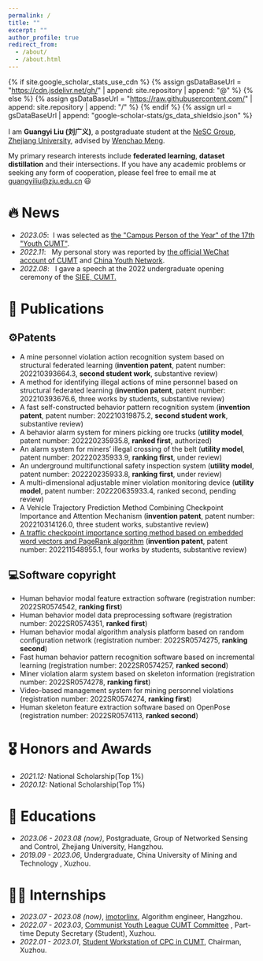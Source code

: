 ```yaml
---
permalink: /
title: ""
excerpt: ""
author_profile: true
redirect_from: 
  - /about/
  - /about.html
---
```


{% if site.google_scholar_stats_use_cdn %}
{% assign gsDataBaseUrl = "https://cdn.jsdelivr.net/gh/" | append: site.repository | append: "@" %}
{% else %}
{% assign gsDataBaseUrl = "https://raw.githubusercontent.com/" | append: site.repository | append: "/" %}
{% endif %}
{% assign url = gsDataBaseUrl | append: "google-scholar-stats/gs_data_shieldsio.json" %}

<span class='anchor' id='about-me'></span>

I am **Guangyi Liu (刘广义)**, a postgraduate student at the [NeSC Group](http://nesc.zju.edu.cn/#/), [Zhejiang University](https://www.zju.edu.cn/), advised by [Wenchao Meng](https://person.zju.edu.cn/wmeng).

My primary research interests include **federated learning**, **dataset distillation** and their intersections. If you have any academic problems or seeking any form of cooperation, please feel free to email me at guangyiliu@zju.edu.cn 😃

# 🔥 News

- *2023.05*: &nbsp;I was selected as [the "Campus Person of the Year" of the 17th "Youth CUMT"](https://mp.weixin.qq.com/s/67to047XQPHGbSgDeQd3RA). 
- *2022.11*: &nbsp; My personal story was reported by [the official WeChat account of CUMT](https://mp.weixin.qq.com/s?__biz=MzI1NDU4MTAzOA==&mid=2247612598&idx=1&sn=24bc3c61207020aa627edc09305c9895&chksm=e9c078f7deb7f1e170dbb56e5fb7086acde129dab29121a181c9b90ed8bedae934cb6e871902&scene=27) and [China Youth Network](http://news.cyol.com/gb/articles/2022-11/10/content_XOyq5CpYg.html).
- *2022.08*: &nbsp; I gave a speech at the 2022 undergraduate opening ceremony of the [SIEE, CUMT.](https://siee.cumt.edu.cn/)

# 📝 Publications

## ⚙️Patents

- A mine personnel violation action recognition system based on structural federated learning (**invention patent**, patent number: 202210393664.3, **second student work**, substantive review)
- A method for identifying illegal actions of mine personnel based on structural federated learning (**invention patent**, patent number: 202210393676.6, three works by students, substantive review)
- A fast self-constructed behavior pattern recognition system (**invention patent**, patent number: 202210319875.2, **second student work**, substantive review)
- A behavior alarm system for miners picking ore trucks (**utility model**, patent number: 202220235935.8, **ranked first**, authorized)
- An alarm system for miners’ illegal crossing of the belt (**utility model**, patent number: 202220235933.9, **ranking first**, under review)
- An underground multifunctional safety inspection system (**utility model**, patent number: 202220235933.8, **ranking first**, under review)
- A multi-dimensional adjustable miner violation monitoring device (**utility model**, patent number: 202220635933.4, ranked second, pending review)
- A Vehicle Trajectory Prediction Method Combining Checkpoint Importance and Attention Mechanism (**invention patent**, patent number: 202210314126.0, three student works, substantive review)
- [A traffic checkpoint importance sorting method based on embedded word vectors and PageRank algorithm](https://kns.cnki.net/kcms2/article/abstract?v=kxaUMs6x7-4I2jr5WTdXti3zQ9F92xu0Qg-R0xSsdGdCfhLaAHW6RGd-cziUKthiG58Ca_oSsoZVe4tIbrMm-EK3oM6ybVzS&uniplatform=NZKPT) (**invention patent**, patent number: 202211548955.1, four works by students, substantive review)

## 💻Software copyright

- Human behavior modal feature extraction software (registration number: 2022SR0574542, **ranking first**)
- Human behavior model data preprocessing software (registration number: 2022SR0574351, **ranked first**)
- Human behavior modal algorithm analysis platform based on random configuration network (registration number: 2022SR0574275, **ranking second**)
- Fast human behavior pattern recognition software based on incremental learning (registration number: 2022SR0574257, **ranked second**)
- Miner violation alarm system based on skeleton information (registration number: 2022SR0574278, **ranking first**)
- Video-based management system for mining personnel violations (registration number: 2022SR0574274, **ranking first**)
- Human skeleton feature extraction software based on OpenPose (registration number: 2022SR0574113, **ranked second**)

# 🎖 Honors and Awards

- *2021.12:* National Scholarship(Top 1%)
- *2020.12:* National Scholarship(Top 1%)

# 📖 Educations
- *2023.06 - 2023.08 (now)*, Postgraduate, Group of Networked Sensing and Control, Zhejiang University, Hangzhou.
- *2019.09 - 2023.06*, Undergraduate, China University of Mining and Technology , Xuzhou.

# 👨‍💼  Internships

- *2023.07 - 2023.08 (now)*, [imotorlinx](https://www.imotorlinx.com/), Algorithm engineer, Hangzhou.
- *2022.07 - 2023.03*, [Communist Youth League CUMT Committee](https://youth.cumt.edu.cn/) , Part-time Deputy Secretary (Student), Xuzhou.
- *2022.01 - 2023.01*, [Student Workstation of CPC in CUMT](https://baike.baidu.com/item/%E4%B8%AD%E5%9B%BD%E7%9F%BF%E4%B8%9A%E5%A4%A7%E5%AD%A6%E5%AD%A6%E7%94%9F%E5%85%9A%E5%91%98%E5%B7%A5%E4%BD%9C%E7%AB%99%E6%80%BB%E7%AB%99/4843975?fr=ge_ala), Chairman, Xuzhou.